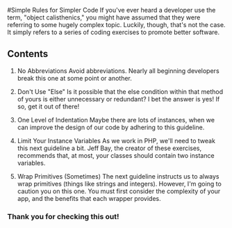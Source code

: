 #Simple Rules for Simpler Code
If you've ever heard a developer use the term, "object calisthenics," you might have assumed that they were referring to some hugely complex topic. Luckily, though, that's not the case. It simply refers to a series of coding exercises to promote better software.

## Contents
1. No Abbreviations
Avoid abbreviations. Nearly all beginning developers break this one at some point or another.

2. Don't Use "Else"
Is it possible that the else condition within that method of yours is either unnecessary or redundant? I bet the answer is yes! If so, get it out of there!

3. One Level of Indentation
Maybe there are lots of instances, when we can improve the design of our code by adhering to this guideline.

4. Limit Your Instance Variables
As we work in PHP, we'll need to tweak this next guideline a bit. Jeff Bay, the creator of these exercises, recommends that, at most, your classes should contain two instance variables. 

5. Wrap Primitives (Sometimes)
The next guideline instructs us to always wrap primitives (things like strings and integers). However, I'm going to caution you on this one. You must first consider the complexity of your app, and the benefits that each wrapper provides.

### Thank you for checking this out!

